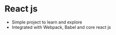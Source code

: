 # React js
- Simple project to learn and explore
- Integrated with Webpack, Babel and core react js
